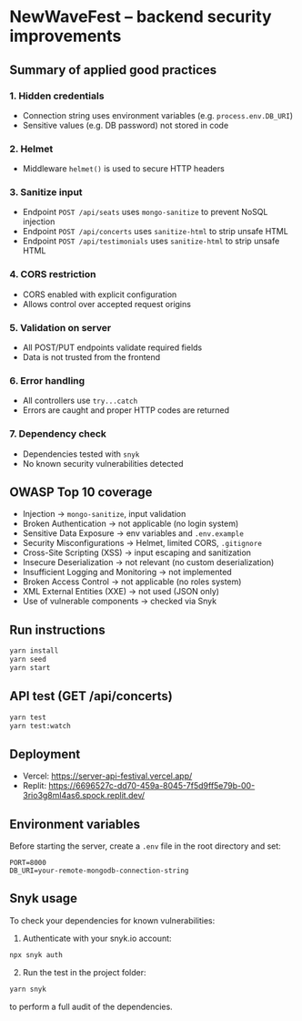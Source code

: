 # NewWaveFest – backend security improvements

## Summary of applied good practices

### 1. Hidden credentials
- Connection string uses environment variables (e.g. `process.env.DB_URI`)
- Sensitive values (e.g. DB password) not stored in code

### 2. Helmet
- Middleware `helmet()` is used to secure HTTP headers

### 3. Sanitize input
- Endpoint `POST /api/seats` uses `mongo-sanitize` to prevent NoSQL injection
- Endpoint `POST /api/concerts` uses `sanitize-html` to strip unsafe HTML
- Endpoint `POST /api/testimonials` uses `sanitize-html` to strip unsafe HTML

### 4. CORS restriction
- CORS enabled with explicit configuration
- Allows control over accepted request origins

### 5. Validation on server
- All POST/PUT endpoints validate required fields
- Data is not trusted from the frontend

### 6. Error handling
- All controllers use `try...catch`
- Errors are caught and proper HTTP codes are returned

### 7. Dependency check
- Dependencies tested with `snyk`
- No known security vulnerabilities detected

## OWASP Top 10 coverage

- Injection → `mongo-sanitize`, input validation
- Broken Authentication → not applicable (no login system)
- Sensitive Data Exposure → env variables and `.env.example`
- Security Misconfigurations → Helmet, limited CORS, `.gitignore`
- Cross-Site Scripting (XSS) → input escaping and sanitization
- Insecure Deserialization → not relevant (no custom deserialization)
- Insufficient Logging and Monitoring → not implemented
- Broken Access Control → not applicable (no roles system)
- XML External Entities (XXE) → not used (JSON only)
- Use of vulnerable components → checked via Snyk

## Run instructions

```bash
yarn install
yarn seed
yarn start
```

## API test (GET /api/concerts)

```bash
yarn test
yarn test:watch
```

## Deployment

- Vercel: https://server-api-festival.vercel.app/
- Replit: https://6696527c-dd70-459a-8045-7f5d9ff5e79b-00-3rio3g8ml4as6.spock.replit.dev/

## Environment variables

Before starting the server, create a `.env` file in the root directory and set:

```env
PORT=8000
DB_URI=your-remote-mongodb-connection-string
```

## Snyk usage

To check your dependencies for known vulnerabilities:

1. Authenticate with your snyk.io account:

```bash
npx snyk auth
```

2. Run the test in the project folder:

```bash
yarn snyk
```

to perform a full audit of the dependencies.
